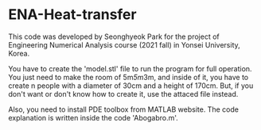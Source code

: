 # ENA-Heat-transfer
This code was developed by Seonghyeok Park for the project of Engineering Numerical Analysis course (2021 fall) in Yonsei University, Korea.

You have to create the 'model.stl' file to run the program for full operation.
You just need to make the room of 5m*5m*3m, and inside of it, you have to create n people with a diameter of 30cm and a height of 170cm.
But, if you don't want or don't know how to create it, use the attaced file instead.

Also, you need to install PDE toolbox from MATLAB website.
The code explanation is written inside the code 'Abogabro.m'.
